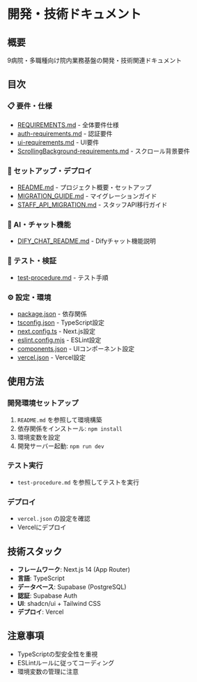 # 開発・技術ドキュメント

## 概要
9病院・多職種向け院内業務基盤の開発・技術関連ドキュメント

## 目次

### 📋 要件・仕様
- [REQUIREMENTS.md](../../REQUIREMENTS.md) - 全体要件仕様
- [auth-requirements.md](../requirements/auth-requirements.md) - 認証要件
- [ui-requirements.md](../requirements/ui-requirements.md) - UI要件
- [ScrollingBackground-requirements.md](../requirements/ScrollingBackground-requirements.md) - スクロール背景要件

### 🚀 セットアップ・デプロイ
- [README.md](../../README.md) - プロジェクト概要・セットアップ
- [MIGRATION_GUIDE.md](../../MIGRATION_GUIDE.md) - マイグレーションガイド
- [STAFF_API_MIGRATION.md](../../STAFF_API_MIGRATION.md) - スタッフAPI移行ガイド

### 🤖 AI・チャット機能
- [DIFY_CHAT_README.md](../../DIFY_CHAT_README.md) - Difyチャット機能説明

### 🧪 テスト・検証
- [test-procedure.md](../../test-procedure.md) - テスト手順

### ⚙️ 設定・環境
- [package.json](../../package.json) - 依存関係
- [tsconfig.json](../../tsconfig.json) - TypeScript設定
- [next.config.ts](../../next.config.ts) - Next.js設定
- [eslint.config.mjs](../../eslint.config.mjs) - ESLint設定
- [components.json](../../components.json) - UIコンポーネント設定
- [vercel.json](../../vercel.json) - Vercel設定

## 使用方法

### 開発環境セットアップ
1. `README.md` を参照して環境構築
2. 依存関係をインストール: `npm install`
3. 環境変数を設定
4. 開発サーバー起動: `npm run dev`

### テスト実行
- `test-procedure.md` を参照してテストを実行

### デプロイ
- `vercel.json` の設定を確認
- Vercelにデプロイ

## 技術スタック
- **フレームワーク**: Next.js 14 (App Router)
- **言語**: TypeScript
- **データベース**: Supabase (PostgreSQL)
- **認証**: Supabase Auth
- **UI**: shadcn/ui + Tailwind CSS
- **デプロイ**: Vercel

## 注意事項
- TypeScriptの型安全性を重視
- ESLintルールに従ってコーディング
- 環境変数の管理に注意
